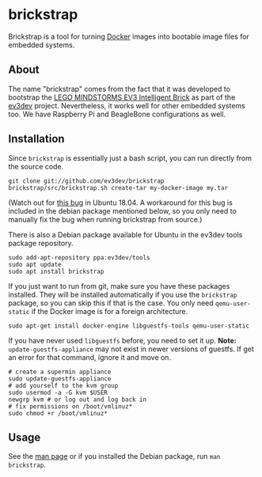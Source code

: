 brickstrap
==========

Brickstrap is a tool for turning [Docker] images into bootable image files for
embedded systems.


About
-----

The name "brickstrap" comes from the fact that it was developed to bootstrap
the [LEGO MINDSTORMS EV3 Intelligent Brick][mindstorms] as part of the [ev3dev]
project. Nevertheless, it works well for other embedded systems too. We have
Raspberry Pi and BeagleBone configurations as well.


Installation
------------

Since `brickstrap` is essentially just a bash script, you can run directly from
the source code.

    git clone git://github.com/ev3dev/brickstrap
    brickstrap/src/brickstrap.sh create-tar my-docker-image my.tar
    
(Watch out for [this bug](https://bugs.launchpad.net/ubuntu/+source/libguestfs/+bug/1777058)
in Ubuntu 18.04. A workaround for this bug is included in the debian package mentioned below,
so you only need to manually fix the bug when running brickstrap from source.)

There is also a Debian package available for Ubuntu in the ev3dev tools package
repository.

    sudo add-apt-repository ppa:ev3dev/tools
    sudo apt update
    sudo apt install brickstrap

If you just want to run from git, make sure you have these packages installed.
They will be installed automatically if you use the `brickstrap` package, so you
can skip this if that is the case. You only need `qemu-user-static` if the
Docker image is for a foreign architecture.

    sudo apt-get install docker-engine libguestfs-tools qemu-user-static

If you have never used `libguestfs` before, you need to set it up. **Note:**
`update-guestfs-appliance` may not exist in newer versions of guestfs. If get
an error for that command, ignore it and move on.

    # create a supermin appliance
    sudo update-guestfs-appliance
    # add yourself to the kvm group
    sudo usermod -a -G kvm $USER
    newgrp kvm # or log out and log back in
    # fix permissions on /boot/vmlinuz*
    sudo chmod +r /boot/vmlinuz*


Usage
-----

See the [man page] or if you installed the Debian package, run `man brickstrap`.

[Docker]: https://www.docker.com
[ev3dev]: http://www.ev3dev.org
[libguestfs]: http://libguestfs.org
[mindstorms]: http://mindstorms.lego.com
[man page]: https://github.com/ev3dev/brickstrap/blob/master/docs/brickstrap.md

